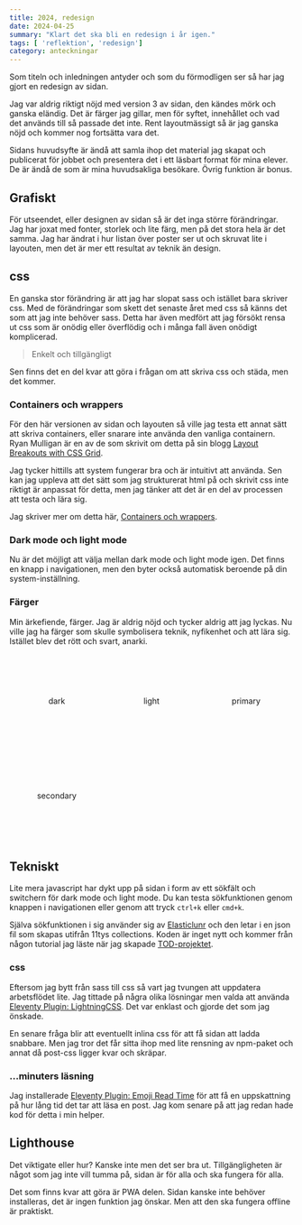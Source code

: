 ```yaml
---
title: 2024, redesign
date: 2024-04-25
summary: "Klart det ska bli en redesign i år igen."
tags: [ 'reflektion', 'redesign']
category: anteckningar
---
```


Som titeln och inledningen antyder och som du förmodligen ser så har jag gjort en redesign av sidan.

Jag var aldrig riktigt nöjd med version 3 av sidan, den kändes mörk och ganska eländig. Det är färger jag gillar, men för syftet, innehållet och vad det används till så passade det inte. Rent layoutmässigt så är jag ganska nöjd och kommer nog fortsätta vara det.

Sidans huvudsyfte är ändå att samla ihop det material jag skapat och publicerat för jobbet och presentera det i ett läsbart format för mina elever. De är ändå de som är mina huvudsakliga besökare. Övrig funktion är bonus.

## Grafiskt

För utseendet, eller designen av sidan så är det inga större förändringar. Jag har joxat med fonter, storlek och lite färg, men på det stora hela är det samma. Jag har ändrat i hur listan över poster ser ut och skruvat lite i layouten, men det är mer ett resultat av teknik än design.

## css

En ganska stor förändring är att jag har slopat sass och istället bara skriver css. Med de förändringar som skett det senaste året med css så känns det som att jag inte behöver sass. Detta har även medfört att jag försökt rensa ut css som är onödig eller överflödig och i många fall även onödigt komplicerad.

> Enkelt och tillgängligt

Sen finns det en del kvar att göra i frågan om att skriva css och städa, men det kommer.

### Containers och wrappers

För den här versionen av sidan och layouten så ville jag testa ett annat sätt att skriva containers, eller snarare inte använda den vanliga containern. Ryan Mulligan är en av de som skrivit om detta på sin blogg [Layout Breakouts with CSS Grid](https://ryanmulligan.dev/blog/layout-breakouts/).

Jag tycker hittills att system fungerar bra och är intuitivt att använda. Sen kan jag uppleva att det sätt som jag strukturerat html på och skrivit css inte riktigt är anpassat för detta, men jag tänker att det är en del av processen att testa och lära sig.

Jag skriver mer om detta här, [Containers och wrappers](/posts/containers-och-wrappers).

### Dark mode och light mode

Nu är det möjligt att välja mellan dark mode och light mode igen. Det finns en knapp i navigationen, men den byter också automatisk beroende på din system-inställning.

### Färger

Min ärkefiende, färger. Jag är aldrig nöjd och tycker aldrig att jag lyckas. Nu ville jag ha färger som skulle symbolisera teknik, nyfikenhet och att lära sig. Istället blev det rött och svart, anarki.

<style>
  .swatches {
    display: grid;
    grid-template-columns: repeat(auto-fill, minmax(150px, 1fr));
    gap: var(--gutter);
    list-style: none;
    padding: 0;
  }
  .swatches li {
    aspect-ratio: 1/1;
    overflow: hidden;
    border: 1px solid var(--color-fg);
    border-radius: var(--border-radius);
    display: grid;
    place-items: center;
  }
</style>
<ul class="swatches">
  <li style="background-color: var(--dark); color: var(--light);">dark</li>
  <li style="background-color: var(--light); color: var(--dark);">light</li>
  <li style="background-color: var(--color-primary);">primary</li>
  <li style="background-color: var(--color-secondary);">secondary</li>
</ul>

## Tekniskt

Lite mera javascript har dykt upp på sidan i form av ett sökfält och switchern för dark mode och light mode. Du kan testa sökfunktionen genom knappen i navigationen eller genom att tryck `ctrl+k` eller `cmd+k`.

Själva sökfunktionen i sig använder sig av [Elasticlunr](https://www.npmjs.com/package/elasticlunr) och den letar i en json fil som skapas utifrån 11tys collections. Koden är inget nytt och kommer från någon tutorial jag läste när jag skapade [TOD-projektet](/projekt/tema-omrade-del/).

### css

Eftersom jag bytt från sass till css så vart jag tvungen att uppdatera arbetsflödet lite. Jag tittade på några olika lösningar men valda att använda [Eleventy Plugin: LightningCSS](https://www.npmjs.com/package/@11tyrocks/eleventy-plugin-lightningcss). Det var enklast och gjorde det som jag önskade.

En senare fråga blir att eventuellt inlina css för att få sidan att ladda snabbare. Men jag tror det får sitta ihop med lite rensning av npm-paket och annat då post-css ligger kvar och skräpar.

### ...minuters läsning

Jag installerade [Eleventy Plugin: Emoji Read Time](https://www.npmjs.com/package/@11tyrocks/eleventy-plugin-emoji-readtime) för att få en uppskattning på hur lång tid det tar att läsa en post. Jag kom senare på att jag redan hade kod för detta i min helper.

## Lighthouse

Det viktigate eller hur? Kanske inte men det ser bra ut. Tillgängligheten är något som jag inte vill tumma på, sidan är för alla och ska fungera för alla.

Det som finns kvar att göra är PWA delen. Sidan kanske inte behöver installeras, det är ingen funktion jag önskar. Men att den ska fungera offline är praktiskt.